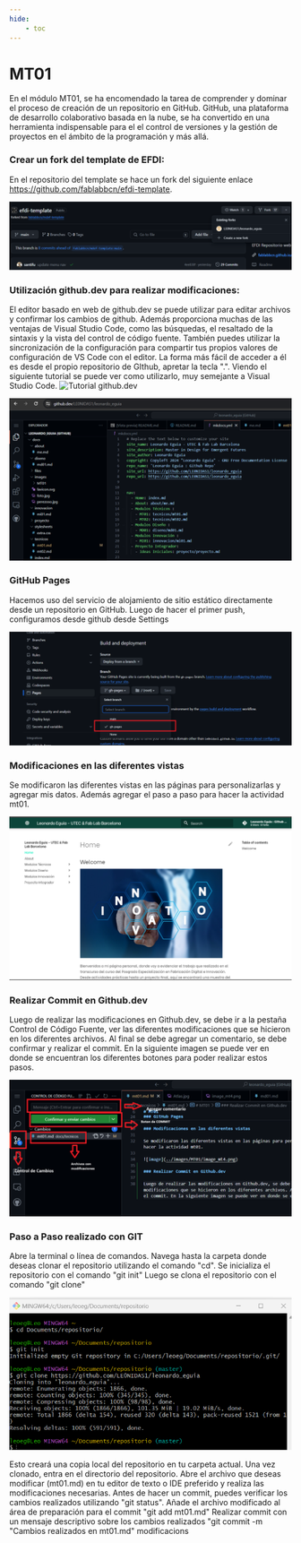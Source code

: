 ```yaml
---
hide:
    - toc
---
```


# MT01


En el módulo MT01, se ha encomendado la tarea de comprender y dominar el proceso de creación de un repositorio en GitHub. GitHub, una plataforma de desarrollo colaborativo basada en la nube, se ha convertido en una herramienta indispensable para el el control de versiones y la gestión de proyectos en el ámbito de la programación y más allá.

### Crear un fork del template de EFDI:

En el repositorio del template se hace un fork del siguiente enlace https://github.com/fablabbcn/efdi-template. 

![image](../images/MT01/image_01.png)

### Utilización github.dev para realizar modificaciones:

El editor basado en web de github.dev se puede utilizar para editar archivos y confirmar los cambios de github. Además proporciona muchas de las ventajas de Visual Studio Code, como las búsquedas, el resaltado de la sintaxis y la vista del control de código fuente. También puedes utilizar la sincronización de la configuración para compartir tus propios valores de configuración de VS Code con el editor. La forma más fácil de acceder a él es desde el propio repositorio de GIthub, apretar la tecla ".". Viendo el siguiente tutorial se puede ver como utilizarlo, muy semejante a Visual Studio Code. 
![Tutorial github.dev](https://www.youtube.com/watch?v=d7jHUh1PGwU)

![image](../images/MT01/image_02.png)

### GitHub Pages 

Hacemos uso del servicio de alojamiento de sitio estático directamente desde un repositorio en GitHub. Luego de hacer el primer push, configuramos desde github desde Settings

![image](../images/MT01/image_03.png)

### Modificaciones en las diferentes vistas

Se modificaron las diferentes vistas en las páginas para personalizarlas y agregar mis datos. Además agregar el paso a paso para hacer la actividad mt01.

![image](../images/MT01/image_04.png)

### Realizar Commit en Github.dev

Luego de realizar las modificaciones en Github.dev, se debe ir a la pestaña Control de Código Fuente, ver las diferentes modificaciones que se hicieron en los diferentes archivos. Al final se debe agregar un comentario, se debe confirmar y realizar el commit. En la siguiente imagen se puede ver en donde se encuentran los diferentes botones para poder realizar estos pasos. 

![image](../images/MT01/image_05.png)

### Paso a Paso realizado con GIT

Abre la terminal o línea de comandos.
Navega hasta la carpeta donde deseas clonar el repositorio utilizando el comando "cd".
Se inicializa el repositorio con el comando "git init"
Luego se clona el repositorio con el comando "git clone"

![image](../images/MT01/image_06.png)

Esto creará una copia local del repositorio en tu carpeta actual.
Una vez clonado, entra en el directorio del repositorio. Abre el archivo que deseas modificar (mt01.md) en tu editor de texto o IDE preferido y realiza las modificaciones necesarias.
Antes de hacer un commit, puedes verificar los cambios realizados utilizando "git status". 
Añade el archivo modificado al área de preparación para el commit "git add mt01.md"
Realizar commit con un mensaje descriptivo sobre los cambios realizados "git commit -m "Cambios realizados en mt01.md"
modificacions
          